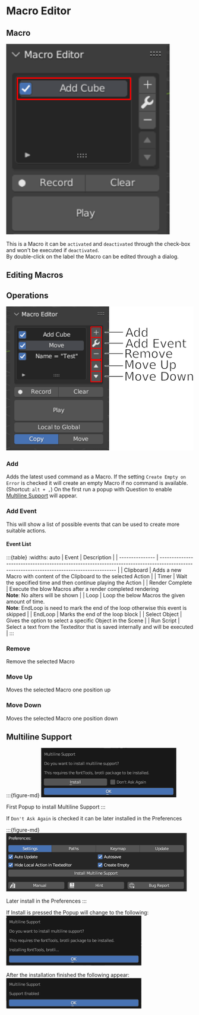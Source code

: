 # Macro Editor
## Macro
![Simple Macro](../images/Simple_Macro.svg)

This is a Macro it can be `activated` and `deactivated` through the check-box and won't be executed if `deactivated`.\
By double-click on the label the Macro can be edited through a dialog.

## Editing Macros

## Operations
![Alt text](../images/MacroEditorOperators.svg)

### Add 

Adds the latest used command as a Macro.
If the setting `Create Empty on Error` is checked it will create an empty Macro if no command is available. (Shortcut: `alt + ,`)
On the first run a popup with Question to enable [Multiline Support](../panels/macro.md#multiline-support) will appear.

### Add Event

This will show a list of possible events that can be used to create more suitable actions.

#### Event List
:::{table}
:widths: auto
| Event           | Description                                                                                                                                |
| --------------- | ------------------------------------------------------------------------------------------------------------------------------------------ |
| Clipboard       | Adds a new Macro with content of the Clipboard to the selected Action                                                                      |
| Timer           | Wait the specified time and then continue playing the Action                                                                               |
| Render Complete | Execute the blow Macros after a render completed rendering <br> **Note**: No alters will be shown                                          |
| Loop            | Loop the below Macros the given amount of time. <br> **Note**: EndLoop is need to mark the end of the loop otherwise this event is skipped |
| EndLoop         | Marks the end of the loop block                                                                                                            |
| Select Object   | Gives the option to select a specific Object in the Scene                                                                                  |
| Run Script      | Select a text from the Texteditor that is saved internally and will be executed                                                            |
:::

### Remove

Remove the selected Macro

### Move Up

Moves the selected Macro one position up

### Move Down

Moves the selected Macro one position down

## Multiline Support

:::{figure-md}
![Multiline Support Install](../images/MacroEditor_MultilineInstall.png)

First Popup to install Multiline Support
:::

If `Don't Ask Again` is checked it can be later installed in the Preferences

:::{figure-md}
![Multiline Preferences](../images/Preferences_SettingsMultiline.png)

Later install in the Preferences
:::

If Install is pressed the Popup will change to the following:
![Multiline Installing](../images/MacroEditor_MultilineInstalling.png)

After the installation finished the following appear:
![Multiline Installed](../images/MacroEditor_MultilineInstalled.pngstergrafik.png)